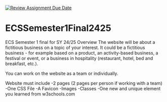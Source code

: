[![Review Assignment Due Date](https://classroom.github.com/assets/deadline-readme-button-22041afd0340ce965d47ae6ef1cefeee28c7c493a6346c4f15d667ab976d596c.svg)](https://classroom.github.com/a/3TbK5Dym)
# ECSSemester1Final2425
ECS Semester 1 final for SY 24/25
Overview
The website will be about a fictitious business on a topic of your interest. It could be a fictitious business - for example based on a product, an activity-based business, a festival or event, or a business in hospitality (restaurant, hotel, bed and breakfast, etc.).

You can work on the website as a team or individually.

Website must include
-2 pages (2 pages per person if working with a team)
-One CSS File
-A Favicon
-Images
-Classes
-One new and unique element you learned from w3schools.com
